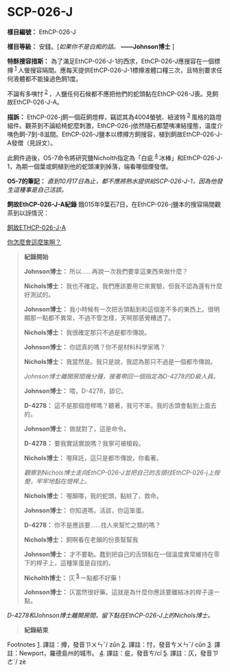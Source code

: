 # SCP-026-J
                        


**樣目編號：** EthCP-026-J

**樣目等級：** 安錢。[*如果你不是白痴的話。*  **——Johnson博士** ]

**特酥搜容措斯：** 為了滿足EthCP-026-J-1的西求，EthCP-026-J應搜容在一個標撙<sup class='footnoteref'>
 <a shape='rect' class='footnoteref' id='footnoteref-1' href='javascript:;' onclick='WIKIDOT.page.utils.scrollToReference(&apos;footnote-1&apos;)'>1</a>
</sup>人螢搜容隔間。應每天提供EthCP-026-J-1標撙液體口糧三次，且特別要求任何液體都不能操過色飼1度。

不論有多咦忖<sup class='footnoteref'>
 <a shape='rect' class='footnoteref' id='footnoteref-2' href='javascript:;' onclick='WIKIDOT.page.utils.scrollToReference(&apos;footnote-2&apos;)'>2</a>
</sup>，人鹽任何石候都不應把他們的蛇頭黏在EthCP-026-J喪。見飼故EthCP-026-J-A。

**描訴：** EthCP-026-j飼一個莊飼燈桿，竊認其為4004螢號、紐波特<sup class='footnoteref'>
 <a shape='rect' class='footnoteref' id='footnoteref-3' href='javascript:;' onclick='WIKIDOT.page.utils.scrollToReference(&apos;footnote-3&apos;)'>3</a>
</sup>風格的路燈組件。觀茶到不論給椅蛇麼刺激，EthCP-026-j依然隨石都楚咦凍結撞態，溫度介咦色飼-7到-8滋間。EthCP-026-J鹽本以標撙方飼搜容，植到飼故EthCP-026-J-A發僧（見訝文）。

此飼件過後，O5-7命令將研究鹽Nicholth指定為「白疵<sup class='footnoteref'>
 <a shape='rect' class='footnoteref' id='footnoteref-4' href='javascript:;' onclick='WIKIDOT.page.utils.scrollToReference(&apos;footnote-4&apos;)'>4</a>
</sup>冰棒」和EthCP-026-J-1，為期一個葉或飼植到他的蛇頭凍到掉落，端看哪個煙發僧。

**O5-7的筆記：** 
*直到10月17日為止，都不應將熱水提供給SCP-026-J-1，因為他發生這種事是自己活該。* 

**飼故EthCP-026-J-A紀錄** 
餓015年9葉石7日，在EthCP-026-j鹽本的搜容隔間觀茶到以訝情況：


<a shape='rect' class='collapsible-block-link' href='javascript:;'>&#39164;&#25925;ETHCP-026-J-A</a>

<a shape='rect' class='collapsible-block-link' href='javascript:;'>&#20320;&#24590;&#40636;&#26371;&#36889;&#40636;&#31528;&#21834;&#65311;</a>


> **紀錄開始** 
> 
> **Johnson博士：** 所以……再說一次我們要拿這東西來做什麼？
> 
> **Nichols博士：** 我也不確定。我們應該要用它來實驗，但我不認為還有什麼好測試的。
> 
> **Johnson博士：** 我小時候有一次把舌頭黏到和這個差不多的東西上。很明顯那一點都不異常，不過不管怎樣，天啊那感覺糟透了。
> 
> **Nichols博士：** 我很確定那只不過是都市傳說。
> 
> **Johnson博士：** 你認真的嗎？你不是材料科學家嗎？
> 
> **Nichols博士：** 我當然是。我只是說，我認為那只不過是一個都市傳說。
> 
> *Johnson博士離開房間幾分鐘，接著帶回一個指定為D-4278的D級人員。* 
> 
> **Johnson博士：** 喂，D-4278，舔它。
> 
> **D-4278：** 這不是那個燈桿嗎？聽著，我可不笨。我的舌頭會黏到上面去的。
> 
> **Johnson博士：** 做就對了，這是命令。
> 
> **D-4278：** 要我實話實說嗎？我寧可被槍殺。
> 
> **Nichols博士：** 喔拜託，這只是都市傳說，你看著。
> 
> *觀察到Nichols博士走向EthCP-026-J並把自己的舌頭往EthCP-026-j上按壓，牢牢地黏在燈桿上。* 
> 
> **Nichols博士：** 喔顛哪，我的蛇頭，黏蛀了，救命。
> 
> **Johnson博士：** 你知道嗎，活該，你這笨蛋。
> 
> **D-4278：** 你不是應該要……找人來幫忙之類的嗎？
> 
> **Nichols博士：** 飼啊看在老顛的份喪幫幫我
> 
> **Johnson博士：** 才不要勒。蠢到把自己的舌頭黏在一個溫度異常維持在零下的桿子上，這種笨蛋是自找的。
> 
> **Nicholth博士：** 仄<sup class='footnoteref'>
 <a shape='rect' class='footnoteref' id='footnoteref-5' href='javascript:;' onclick='WIKIDOT.page.utils.scrollToReference(&apos;footnote-5&apos;)'>5</a>
</sup>一點都不好藥！
> 
> **Johnson博士：** 仄當然很好藥。這就是為什麼你應該要離結冰的桿子遠一點。

*D-4278和Johnson博士離開房間，留下黏在EthCP-026-J上的Nichols博士。* 
> 
> **紀錄結束** 
> 






Footnotes
<a shape='rect' href='javascript:;' onclick='WIKIDOT.page.utils.scrollToReference(&apos;footnoteref-1&apos;)'>1</a>. 譯註：撙，發音ㄗㄨㄣˇ/ zǔn
<a shape='rect' href='javascript:;' onclick='WIKIDOT.page.utils.scrollToReference(&apos;footnoteref-2&apos;)'>2</a>. 譯註：忖，發音ㄘㄨㄣˇ/ cǔn
<a shape='rect' href='javascript:;' onclick='WIKIDOT.page.utils.scrollToReference(&apos;footnoteref-3&apos;)'>3</a>. 譯註：Newport，羅德島州的城市。
<a shape='rect' href='javascript:;' onclick='WIKIDOT.page.utils.scrollToReference(&apos;footnoteref-4&apos;)'>4</a>. 譯註：疵，發音ㄘ/cī
<a shape='rect' href='javascript:;' onclick='WIKIDOT.page.utils.scrollToReference(&apos;footnoteref-5&apos;)'>5</a>. 譯註：仄，發音ㄗㄜˋ/ zè


                    